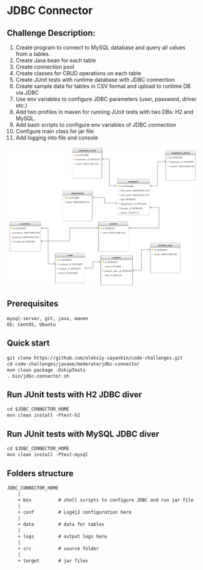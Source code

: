 JDBC Connector
===============

Challenge Description:
----------------------

1. Create program to connect to MySQL database and query all values from a tables.
2. Create Java bean for each table
3. Create connection pool
4. Create classes for CRUD operations on each table
5. Create JUnit tests with runtime database with JDBC connection
6. Create sample data for tables in CSV format and upload to runtime DB via JDBC
7. Use env variables to configure JDBC parameters (user, password, driver etc.)
8. Add two profiles in maven for running JUnit tests with two DBs: H2 and MySQL.
9. Add bash scripts to configure env variables of JDBC connection
10. Configure main class for jar file
11. Add logging into file and console

![Challenge Image](dbschema.png)

Prerequisites
-------------

    mysql-server, git, java, maven
    OS: CentOS, Ubuntu

Quick start
------------

    git clone https://github.com/oleksiy-sayankin/code-challenges.git
    cd code-challenges/javaee/moderate/jdbc-connector
    mvn clean package -DskipTests
    . bin/jdbc-connector.sh

Run JUnit tests with H2 JDBC diver
-----------------------------------------

    cd $JDBC_CONNECTOR_HOME
    mvn clean install -Ptest-h2 

Run JUnit tests with MySQL JDBC diver
-----------------------------------------

    cd $JDBC_CONNECTOR_HOME
    mvn clean install -Ptest-mysql 

Folders structure
-----------------

    JDBC_CONNECTOR_HOME
        |
        + bin          # shell scripts to configure JDBC and run jar file  
        |
        + conf         # Log4j2 configuration here
        |
        + data         # data for tables
        |
        + logs         # output logs here
        |
        + src          # source folder
        |
        + target       # jar files